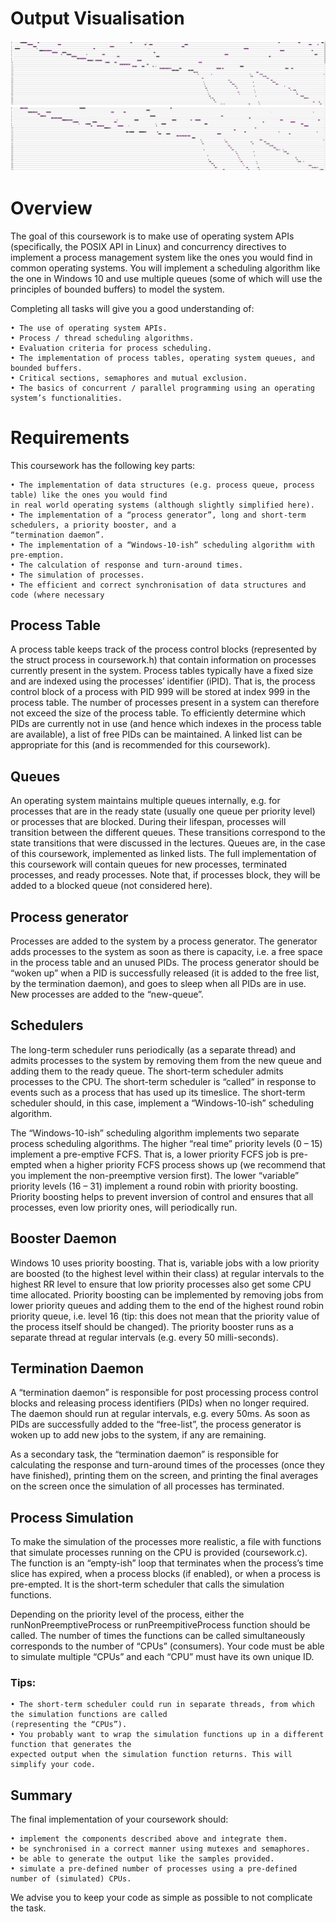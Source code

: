 # Output Visualisation

![Alt text](output2.jpg?raw=true "Optional Title")

# Overview

The goal of this coursework is to make use of operating system APIs (specifically, the POSIX API in Linux) and
concurrency directives to implement a process management system like the ones you would find in common
operating systems. You will implement a scheduling algorithm like the one in Windows 10 and use multiple
queues (some of which will use the principles of bounded buffers) to model the system.

Completing all tasks will give you a good understanding of:

    • The use of operating system APIs.
    • Process / thread scheduling algorithms.
    • Evaluation criteria for process scheduling.
    • The implementation of process tables, operating system queues, and bounded buffers.
    • Critical sections, semaphores and mutual exclusion.
    • The basics of concurrent / parallel programming using an operating system’s functionalities.


# Requirements
This coursework has the following key parts:

    • The implementation of data structures (e.g. process queue, process table) like the ones you would find
    in real world operating systems (although slightly simplified here).
    • The implementation of a “process generator”, long and short-term schedulers, a priority booster, and a
    “termination daemon”.
    • The implementation of a “Windows-10-ish” scheduling algorithm with pre-emption.
    • The calculation of response and turn-around times.
    • The simulation of processes.
    • The efficient and correct synchronisation of data structures and code (where necessary

## Process Table
A process table keeps track of the process control blocks (represented by the struct process in
coursework.h) that contain information on processes currently present in the system. Process tables typically
have a fixed size and are indexed using the processes’ identifier (iPID). That is, the process control block of a
process with PID 999 will be stored at index 999 in the process table. The number of processes present in a
system can therefore not exceed the size of the process table.
To efficiently determine which PIDs are currently not in use (and hence which indexes in the process table are
available), a list of free PIDs can be maintained. A linked list can be appropriate for this (and is recommended for
this coursework). 

## Queues
An operating system maintains multiple queues internally, e.g. for processes that are in the ready state (usually
one queue per priority level) or processes that are blocked. During their lifespan, processes will transition
between the different queues. These transitions correspond to the state transitions that were discussed in the
lectures. Queues are, in the case of this coursework, implemented as linked lists. The full implementation of this
coursework will contain queues for new processes, terminated processes, and ready processes. Note that, if
processes block, they will be added to a blocked queue (not considered here).

## Process generator
Processes are added to the system by a process generator. The generator adds processes to the system as soon
as there is capacity, i.e. a free space in the process table and an unused PIDs. The process generator should be
“woken up” when a PID is successfully released (it is added to the free list, by the termination daemon), and goes
to sleep when all PIDs are in use. New processes are added to the “new-queue”.

## Schedulers
The long-term scheduler runs periodically (as a separate thread) and admits processes to the system by removing
them from the new queue and adding them to the ready queue. The short-term scheduler admits processes to
the CPU. The short-term scheduler is “called” in response to events such as a process that has used up its timeslice. The short-term scheduler should, in this case, implement a “Windows-10-ish” scheduling algorithm.


The “Windows-10-ish” scheduling algorithm implements two separate process scheduling algorithms. The higher
“real time” priority levels (0 – 15) implement a pre-emptive FCFS. That is, a lower priority FCFS job is pre-empted
when a higher priority FCFS process shows up (we recommend that you implement the non-preemptive version
first). The lower “variable” priority levels (16 – 31) implement a round robin with priority boosting. Priority
boosting helps to prevent inversion of control and ensures that all processes, even low priority ones, will
periodically run.

## Booster Daemon

Windows 10 uses priority boosting. That is, variable jobs with a low priority are boosted (to the highest level
within their class) at regular intervals to the highest RR level to ensure that low priority processes also get some
CPU time allocated. Priority boosting can be implemented by removing jobs from lower priority queues and
adding them to the end of the highest round robin priority queue, i.e. level 16 (tip: this does not mean that the
priority value of the process itself should be changed). The priority booster runs as a separate thread at regular
intervals (e.g. every 50 milli-seconds).

## Termination Daemon

A “termination daemon” is responsible for post processing process control blocks and releasing process
identifiers (PIDs) when no longer required. The daemon should run at regular intervals, e.g. every 50ms. As soon
as PIDs are successfully added to the “free-list”, the process generator is woken up to add new jobs to the system,
if any are remaining.

As a secondary task, the “termination daemon” is responsible for calculating the response and turn-around times
of the processes (once they have finished), printing them on the screen, and printing the final averages on the
screen once the simulation of all processes has terminated.

## Process Simulation

To make the simulation of the processes more realistic, a file with functions that simulate processes running on
the CPU is provided (coursework.c). The function is an “empty-ish” loop that terminates when the process’s
time slice has expired, when a process blocks (if enabled), or when a process is pre-empted. It is the short-term
scheduler that calls the simulation functions. 

Depending on the priority level of the process, either the
runNonPreemptiveProcess or runPreempitiveProcess function should be called. The number of times the
functions can be called simultaneously corresponds to the number of “CPUs” (consumers). Your code must be
able to simulate multiple “CPUs” and each “CPU” must have its own unique ID. 

### Tips:

    • The short-term scheduler could run in separate threads, from which the simulation functions are called
    (representing the “CPUs”).
    • You probably want to wrap the simulation functions up in a different function that generates the
    expected output when the simulation function returns. This will simplify your code.


## Summary

The final implementation of your coursework should:

    • implement the components described above and integrate them.
    • be synchronised in a correct manner using mutexes and semaphores.
    • be able to generate the output like the samples provided.
    • simulate a pre-defined number of processes using a pre-defined number of (simulated) CPUs.
We advise you to keep your code as simple as possible to not complicate the task.
